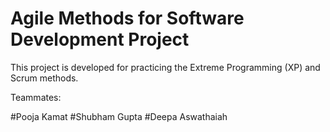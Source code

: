 # Agile Methods for Software Development Project

This project is developed for practicing the Extreme Programming (XP) and Scrum methods.

Teammates:

#Pooja Kamat
#Shubham Gupta
#Deepa Aswathaiah


